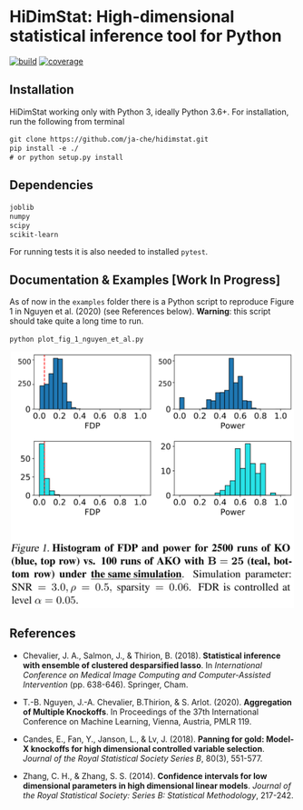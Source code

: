 # HiDimStat: High-dimensional statistical inference tool for Python
[![build][TravisCI]][travis]  [![coverage][CodeCov]][cov]

## Installation 

HiDimStat working only with Python 3, ideally Python 3.6+. For installation,
run the following from terminal

```
git clone https://github.com/ja-che/hidimstat.git
pip install -e ./
# or python setup.py install
```

## Dependencies

```
joblib
numpy
scipy
scikit-learn
```

For running tests it is also needed to installed `pytest`.


## Documentation & Examples [Work In Progress]

As of now in the `examples` folder there is a Python script to reproduce Figure
1 in Nguyen et al. (2020) (see References below). __Warning__: this script
should take quite a long time to run.

`python plot_fig_1_nguyen_et_al.py`

<p align="center">
  <img src="./examples/figures/fig1_nguyen_et_al.png"  alt="Histogram of FDP & Power for KO vs. AKO" width="500">
</p>


## References

* Chevalier, J. A., Salmon, J., & Thirion, B. (2018). __Statistical inference
  with ensemble of clustered desparsified lasso__. In _International Conference
  on Medical Image Computing and Computer-Assisted Intervention_
  (pp. 638-646). Springer, Cham.

* T.-B. Nguyen, J.-A. Chevalier, B.Thirion, & S. Arlot. (2020). __Aggregation
  of Multiple Knockoffs__. In Proceedings of the 37th International Conference on
  Machine Learning, Vienna, Austria, PMLR 119.

* Candes, E., Fan, Y., Janson, L., & Lv, J. (2018). __Panning for gold: Model-X
  knockoffs for high dimensional controlled variable selection__. _Journal of the
  Royal Statistical Society Series B_, 80(3), 551-577.

* Zhang, C. H., & Zhang, S. S. (2014). __Confidence intervals for low dimensional
  parameters in high dimensional linear models__. _Journal of the Royal
  Statistical Society: Series B: Statistical Methodology_, 217-242.


[TravisCI]: https://travis-ci.com/ja-che/hidimstat.svg?branch=master "travisCI status"
[travis]: https://travis-ci.com/ja-che/hidimstat

[CodeCov]: https://codecov.io/gh/ja-che/hidimstat/branch/master/graph/badge.svg "CodeCov status"
[cov]: https://codecov.io/gh/ja-che/hidimstat
